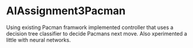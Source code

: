 # AIAssignment3Pacman

Using existing Pacman framwork implemented controller that uses a decision tree classifier to decide Pacmans next move.
Also xperimented a little with neural networks. 
